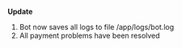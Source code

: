 **Update** <br />
1. Bot now saves all logs to file /app/logs/bot.log <br />
2. All payment problems have been resolved